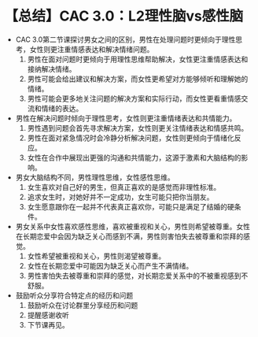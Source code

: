 # 【总结】CAC 3.0：L2理性脑vs感性脑

-   CAC 3.0第二节课探讨男女之间的区别，男性在处理问题时更倾向于理性思考，女性则更注重情感表达和解决情绪问题。
    1.  男性在面对问题时更倾向于用理性思维帮助解决，女性更注重情感表达和接纳解决情绪。
    2.  男性可能会给出建议和解决方案，而女性更希望对方能够倾听和理解她的情绪。
    3.  男性可能会更多地关注问题的解决方案和实际行动，而女性更看重情感交流和情绪的表达。
-   男性在解决问题时倾向于理性思考，女性则更注重情绪表达和共情能力。
    1.  男性遇到问题会首先寻求解决方案，女性则更关注情绪表达和情感共鸣。
    2.  男性在面对紧急情况时会冷静分析解决问题，女性则更倾向于情绪化反应。
    3.  女性在合作中展现出更强的沟通和共情能力，这源于激素和大脑结构的影响。
-   男女大脑结构不同，男性理性思维，女性感性思维。
    1.  女生喜欢对自己好的男生，但真正喜欢的是感觉而非理性标准。
    2.  追求女生时，对她好并不一定成功，女生可能只把你当朋友。
    3.  女生愿意跟你在一起并不代表真正喜欢你，可能只是满足了结婚的硬条件。
-   男女关系中女性喜欢感性思维，喜欢被重视和关心，男性则希望被尊重。女性在长期恋爱中会因为缺乏关心而感到不满，男性则害怕失去被尊重和崇拜的感觉。
    1.  女性希望被重视和关心，男性则渴望被尊重。
    2.  女性在长期恋爱中可能因为缺乏关心而产生不满情绪。
    3.  男性害怕失去被尊重和崇拜的感觉，对长期恋爱关系中的不被重视感到不舒服。
-   鼓励听众分享符合特定点的经历和问题
    1.  鼓励听众在讨论群里分享经历和问题
    2.  提醒感谢收听
    3.  下节课再见。